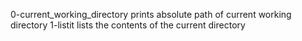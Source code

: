 0-current_working_directory prints absolute path of current working directory
1-listit lists the contents of the current directory
